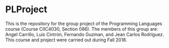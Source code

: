 # PLProject


This is the repository for the group project of the Programming Languages course (Course CIIC4030, Section 086).
The members of this group are: Angel Carrillo, Luis Cintrón, Fernando Guzman, and Jean Carlos Rodríguez.
This course and project were carried out during Fall 2018.

